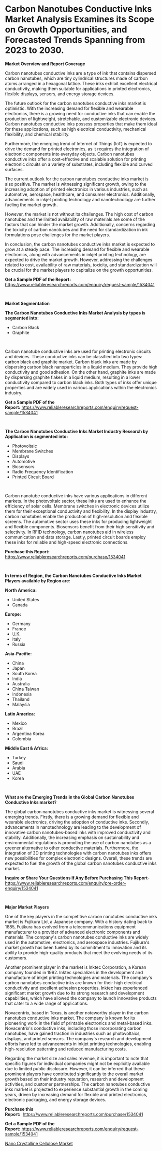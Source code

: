 <p><h1>Carbon Nanotubes Conductive Inks Market Analysis Examines its Scope on Growth Opportunities, and Forecasted Trends Spanning from 2023 to 2030.</h1></p><p><strong>Market Overview and Report Coverage</strong></p>
<p><p>Carbon nanotubes conductive inks are a type of ink that contains dispersed carbon nanotubes, which are tiny cylindrical structures made of carbon atoms arranged in a hexagonal lattice. These inks exhibit excellent electrical conductivity, making them suitable for applications in printed electronics, flexible displays, sensors, and energy storage devices.</p><p>The future outlook for the carbon nanotubes conductive inks market is optimistic. With the increasing demand for flexible and wearable electronics, there is a growing need for conductive inks that can enable the production of lightweight, stretchable, and customizable electronic devices. Carbon nanotubes conductive inks possess properties that make them ideal for these applications, such as high electrical conductivity, mechanical flexibility, and chemical stability.</p><p>Furthermore, the emerging trend of Internet of Things (IoT) is expected to drive the demand for printed electronics, as it requires the integration of electronic components into everyday objects. Carbon nanotubes conductive inks offer a cost-effective and scalable solution for printing electronic circuits on a variety of substrates, including flexible and curved surfaces.</p><p>The current outlook for the carbon nanotubes conductive inks market is also positive. The market is witnessing significant growth, owing to the increasing adoption of printed electronics in various industries, such as automotive, aerospace, healthcare, and consumer electronics. Additionally, advancements in inkjet printing technology and nanotechnology are further fueling the market growth.</p><p>However, the market is not without its challenges. The high cost of carbon nanotubes and the limited availability of raw materials are some of the factors that can hinder the market growth. Additionally, concerns regarding the toxicity of carbon nanotubes and the need for standardization in ink formulations pose challenges for the market players.</p><p>In conclusion, the carbon nanotubes conductive inks market is expected to grow at a steady pace. The increasing demand for flexible and wearable electronics, along with advancements in inkjet printing technology, are expected to drive the market growth. However, addressing the challenges related to cost, availability of raw materials, toxicity, and standardization will be crucial for the market players to capitalize on the growth opportunities.</p></p>
<p><strong>Get a Sample PDF of the Report:</strong> <a href="https://www.reliableresearchreports.com/enquiry/request-sample/1534041">https://www.reliableresearchreports.com/enquiry/request-sample/1534041</a></p>
<p>&nbsp;</p>
<p><strong>Market Segmentation</strong></p>
<p><strong>The Carbon Nanotubes Conductive Inks Market Analysis by types is segmented into:</strong></p>
<p><ul><li>Carbon Black</li><li>Graphite</li></ul></p>
<p>&nbsp;</p>
<p><p>Carbon nanotube conductive inks are used for printing electronic circuits and devices. These conductive inks can be classified into two types: carbon black and graphite market. Carbon black inks are made by dispersing carbon black nanoparticles in a liquid medium. They provide high conductivity and good adhesion. On the other hand, graphite inks are made by dispersing graphite flakes in a liquid medium, resulting in a lower conductivity compared to carbon black inks. Both types of inks offer unique properties and are widely used in various applications within the electronics industry.</p></p>
<p><strong>Get a Sample PDF of the Report:</strong>&nbsp;<a href="https://www.reliableresearchreports.com/enquiry/request-sample/1534041">https://www.reliableresearchreports.com/enquiry/request-sample/1534041</a></p>
<p>&nbsp;</p>
<p><strong>The Carbon Nanotubes Conductive Inks Market Industry Research by Application is segmented into:</strong></p>
<p><ul><li>Photovoltaic</li><li>Membrane Switches</li><li>Displays</li><li>Automotive</li><li>Biosensors</li><li>Radio Frequency Identification</li><li>Printed Circuit Board</li></ul></p>
<p>&nbsp;</p>
<p><p>Carbon nanotube conductive inks have various applications in different markets. In the photovoltaic sector, these inks are used to enhance the efficiency of solar cells. Membrane switches in electronic devices utilize them for their exceptional conductivity and flexibility. In the display industry, carbon nanotubes enable the production of high-resolution and flexible screens. The automotive sector uses these inks for producing lightweight and flexible components. Biosensors benefit from their high sensitivity and selectivity. In RFID technology, carbon nanotubes aid in wireless communication and data storage. Lastly, printed circuit boards employ these inks for reliable and high-speed electronic connections.</p></p>
<p><strong>Purchase this Report:</strong>&nbsp; <a href="https://www.reliableresearchreports.com/purchase/1534041">https://www.reliableresearchreports.com/purchase/1534041</a></p>
<p>&nbsp;</p>
<p><strong>In terms of Region, the Carbon Nanotubes Conductive Inks Market Players available by Region are:</strong></p>
<p>
    <p> <strong> North America: </strong>
        <ul>
            <li>United States</li>
            <li>Canada</li>
        </ul>
        </p> 
    <p> <strong> Europe: </strong>
        <ul>
            <li>Germany</li>
            <li>France</li>
            <li>U.K.</li>
            <li>Italy</li>
            <li>Russia</li>
        </ul>
        </p> 
    <p> <strong> Asia-Pacific: </strong>
        <ul>
            <li>China</li>
            <li>Japan</li>
            <li>South Korea</li>
            <li>India</li>
            <li>Australia</li>
            <li>China Taiwan</li>
            <li>Indonesia</li>
            <li>Thailand</li>
            <li>Malaysia</li>
        </ul>
        </p> 
    <p> <strong> Latin America: </strong>
        <ul>
            <li>Mexico</li>
            <li>Brazil</li>
            <li>Argentina Korea</li>
            <li>Colombia</li>
        </ul>
        </p> 
    <p> <strong> Middle East & Africa: </strong>
        <ul>
            <li>Turkey</li>
            <li>Saudi</li>
            <li>Arabia</li>
            <li>UAE</li>
            <li>Korea</li>
        </ul>
    </p>
    </p>
<p>&nbsp;</p>
<p><strong>What are the Emerging Trends in the Global Carbon Nanotubes Conductive Inks market?</strong></p>
<p><p>The global carbon nanotubes conductive inks market is witnessing several emerging trends. Firstly, there is a growing demand for flexible and wearable electronics, driving the adoption of conductive inks. Secondly, advancements in nanotechnology are leading to the development of innovative carbon nanotubes-based inks with improved conductivity and stability. Additionally, the increasing emphasis on sustainability and environmental regulations is promoting the use of carbon nanotubes as a greener alternative to other conductive materials. Furthermore, the integration of 3D printing technologies with carbon nanotubes inks offers new possibilities for complex electronic designs. Overall, these trends are expected to fuel the growth of the global carbon nanotubes conductive inks market.</p></p>
<p><strong>Inquire or Share Your Questions If Any Before Purchasing This Report</strong>- <a href="https://www.reliableresearchreports.com/enquiry/pre-order-enquiry/1534041">https://www.reliableresearchreports.com/enquiry/pre-order-enquiry/1534041</a></p>
<p>&nbsp;</p>
<p><strong>Major Market Players</strong></p>
<p><p>One of the key players in the competitive carbon nanotubes conductive inks market is Fujikura Ltd, a Japanese company. With a history dating back to 1885, Fujikura has evolved from a telecommunications equipment manufacturer to a provider of advanced electronic components and materials. The company's carbon nanotubes conductive inks are widely used in the automotive, electronics, and aerospace industries. Fujikura's market growth has been fueled by its commitment to innovation and its ability to provide high-quality products that meet the evolving needs of its customers.</p><p>Another prominent player in the market is Inktec Corporation, a Korean company founded in 1992. Inktec specializes in the development and manufacture of inkjet printing technologies and materials. The company's carbon nanotubes conductive inks are known for their high electrical conductivity and excellent adhesion properties. Inktec has experienced significant market growth due to its strong research and development capabilities, which have allowed the company to launch innovative products that cater to a wide range of applications.</p><p>Novacentrix, based in Texas, is another noteworthy player in the carbon nanotubes conductive inks market. The company is known for its pioneering work in the field of printable electronics and metal-based inks. Novacentrix's conductive inks, including those incorporating carbon nanotubes, have gained traction in industries such as photovoltaics, displays, and printed sensors. The company's research and development efforts have led to advancements in inkjet printing technologies, enabling high-resolution patterning and reduced manufacturing costs.</p><p>Regarding the market size and sales revenue, it is important to note that specific figures for individual companies might not be explicitly available due to limited public disclosure. However, it can be inferred that these prominent players have contributed significantly to the overall market growth based on their industry reputation, research and development activities, and customer partnerships. The carbon nanotubes conductive inks market is projected to experience substantial growth in the coming years, driven by increasing demand for flexible and printed electronics, electronic packaging, and energy storage devices.</p></p>
<p><strong>Purchase this Report:</strong>&nbsp;&nbsp;<a href="https://www.reliableresearchreports.com/purchase/1534041">https://www.reliableresearchreports.com/purchase/1534041</a></p>
<p></p>
<p><strong>Get a Sample PDF of the Report:</strong>&nbsp;<a href="https://www.reliableresearchreports.com/enquiry/request-sample/1534041">https://www.reliableresearchreports.com/enquiry/request-sample/1534041</a></p>
<p><p><a href="https://github.com/RoccoManning/Market-Research-Report-List-2/blob/main/nano-crystalline-cellulose-market.md">Nano Crystalline Cellulose Market</a></p></p>